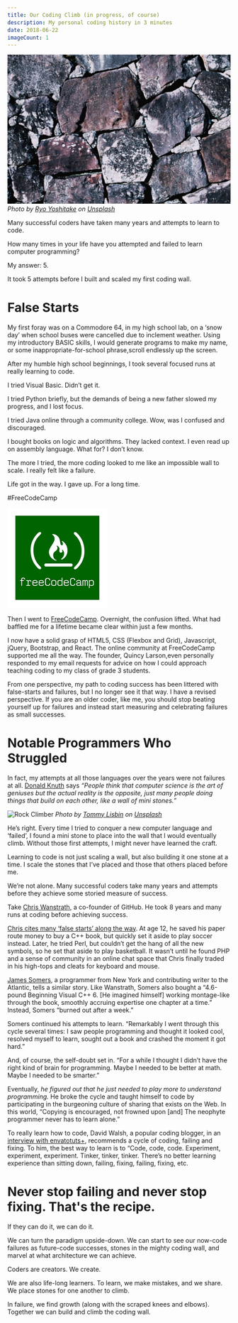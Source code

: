 ```yaml
---
title: Our Coding Climb (in progress, of course)
description: My personal coding history in 3 minutes
date: 2018-06-22
imageCount: 1
---
```


![Stone Wall](./ryo-yoshitake-DroZOzOcYJg-unsplash.jpg)
_Photo by [Ryo Yoshitake][1] on [Unsplash][2]_

Many successful coders have taken many years and attempts to learn to code.

How many times in your life have you attempted and failed to learn computer programming?

My answer: 5.

It took 5 attempts before I built and scaled my first coding wall.

# False Starts

My first foray was on a Commodore 64, in my high school lab, on a ‘snow day’ when school buses were cancelled due to inclement weather. Using my introductory BASIC skills, I would generate programs to make my name, or some inappropriate-for-school phrase,scroll endlessly up the screen.

After my humble high school beginnings, I took several focused runs at really learning to code.

I tried Visual Basic. Didn’t get it.

I tried Python briefly, but the demands of being a new father slowed my progress, and I lost focus.

I tried Java online through a community college. Wow, was I confused and discouraged.

I bought books on logic and algorithms. They lacked context.
I even read up on assembly language. What for? I don’t know.

The more I tried, the more coding looked to me like an impossible wall to scale. I really felt like a failure.

Life got in the way. I gave up. For a long time.

#FreeCodeCamp

![FreeCodeCamp Logo](.\freecodecamp.png)

Then I went to [FreeCodeCamp](https://www.freecodecamp.org/). Overnight, the confusion lifted. What had baffled me for a lifetime became clear within just a few months.

I now have a solid grasp of HTML5, CSS (Flexbox and Grid), Javascript, jQuery, Bootstrap, and React. The online community at FreeCodeCamp supported me all the way. The founder, Quincy Larson,even personally responded to my email requests for advice on how I could approach teaching coding to my class of grade 3 students.

From one perspective, my path to coding success has been littered with false-starts and failures, but I no longer see it that way. I have a revised perspective. If you are an older coder, like me, you should stop beating yourself up for failures and instead start measuring and celebrating failures as small successes.

# Notable Programmers Who Struggled

In fact, my attempts at all those languages over the years were not failures at all. [Donald Knuth](https://en.wikipedia.org/wiki/Donald_Knuth) says _“People think that computer science is the art of geniuses but the actual reality is the opposite, just many people doing things that build on each other, like a wall of mini stones.”_

![Rock Climber](./tommy-lisbin-DG-BBGw7d6E-unsplash.jpg)
_Photo by [Tommy Lisbin][3] on [Unsplash][2]_

He’s right. Every time I tried to conquer a new computer language and ‘failed’, I found a mini stone to place into the wall that I would eventually climb. Without those first attempts, I might never have learned the craft.

Learning to code is not just scaling a wall, but also building it one stone at a time. I scale the stones that I’ve placed and those that others placed before me.

We’re not alone. Many successful coders take many years and attempts before they achieve some storied measure of success.

Take [Chris Wanstrath](https://en.wikipedia.org/wiki/Chris_Wanstrath), a co-founder of GitHub. He took 8 years and many runs at coding before achieving success.

[Chris cites many ‘false starts’ along the way](https://www.youtube.com/watch?v=AnDzqGwNoe4). At age 12, he saved his paper route money to buy a C++ book, but quickly set it aside to play soccer instead. Later, he tried Perl, but couldn’t get the hang of all the new symbols, so he set that aside to play basketball. It wasn’t until he found PHP and a sense of community in an online chat space that Chris finally traded in his high-tops and cleats for keyboard and mouse.

[James Somers](https://www.theatlantic.com/author/james-somers/), a programmer from New York and contributing writer to the Atlantic, tells a similar story. Like Wanstrath, Somers also bought a “4.6-pound Beginning Visual C++ 6. [He imagined himself] working montage-like through the book, smoothly accruing expertise one chapter at a time.” Instead, Somers “burned out after a week.”

Somers continued his attempts to learn. “Remarkably I went through this cycle several times: I saw people programming and thought it looked cool, resolved myself to learn, sought out a book and crashed the moment it got hard.”

And, of course, the self-doubt set in. “For a while I thought I didn’t have the right kind of brain for programming. Maybe I needed to be better at math. Maybe I needed to be smarter.”

Eventually, _he figured out that he just needed to play more to understand programming._ He broke the cycle and taught himself to code by participating in the burgeoning culture of sharing that exists on the Web. In this world, “Copying is encouraged, not frowned upon [and] The neophyte programmer never has to learn alone.”

To really learn how to code, David Walsh, a popular coding blogger, in an [interview with envatotuts+](https://code.tutsplus.com/articles/an-interview-with-david-walsh--net-8731), recommends a cycle of coding, failing and fixing. To him, the best way to learn is to “Code, code, code. Experiment, experiment, experiment. Tinker, tinker, tinker. There’s no better learning experience than sitting down, failing, fixing, failing, fixing, etc.

# Never stop failing and never stop fixing. That's the recipe.

If they can do it, we can do it.

We can turn the paradigm upside-down. We can start to see our now-code failures as future-code successes, stones in the mighty coding wall, and marvel at what architecture we can achieve.

Coders are creators. We create.

We are also life-long learners. To learn, we make mistakes, and we share. We place stones for one another to climb.

In failure, we find growth (along with the scraped knees and elbows). Together we can build and climb the coding wall.

[1]: https://unsplash.com/@yory?utm_source=medium&utm_medium=referral
[2]: https://unsplash.com/?utm_source=medium&utm_medium=referral
[3]: https://unsplash.com/@tlisbin?utm_source=medium&utm_medium=referral
